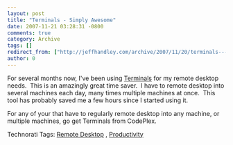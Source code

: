 ```yaml
---
layout: post
title: "Terminals - Simply Awesome"
date: 2007-11-21 03:28:31 -0800
comments: true
category: Archive
tags: []
redirect_from: ["http://jeffhandley.com/archive/2007/11/20/terminals---simply-awesome.aspx"]
author: 0
---
```

<!-- more -->
<p>For several months now, I've been using <a href="http://www.codeplex.com/Terminals" target="_blank">Terminals</a> for my remote desktop needs.  This is an amazingly great time saver.  I have to remote desktop into several machines each day, many times multiple machines at once.  This tool has probably saved me a few hours since I started using it.</p>  <p>For any of your that have to regularly remote desktop into any machine, or multiple machines, go get Terminals from CodePlex.</p>  <div class="wlWriterSmartContent" id="scid:0767317B-992E-4b12-91E0-4F059A8CECA8:8d697b5c-5553-4679-9233-24f33a0bd330" style="padding-right: 0px; display: inline; padding-left: 0px; padding-bottom: 0px; margin: 0px; padding-top: 0px">Technorati Tags:  		<a href="http://technorati.com/tags/Remote%20Desktop/" rel="tag">Remote Desktop</a> 		,  		<a href="http://technorati.com/tags/Productivity/" rel="tag">Productivity</a> 		</div>

